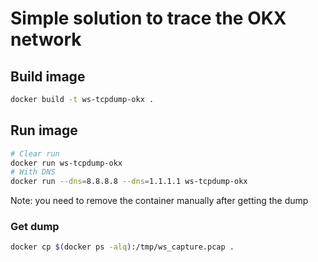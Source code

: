 # Simple solution to trace the OKX network

## Build image

```sh
docker build -t ws-tcpdump-okx .
```

## Run image

```sh
# Clear run
docker run ws-tcpdump-okx
# With DNS
docker run --dns=8.8.8.8 --dns=1.1.1.1 ws-tcpdump-okx
```

Note: you need to remove the container manually after getting the dump

### Get dump

```sh
docker cp $(docker ps -alq):/tmp/ws_capture.pcap .
```